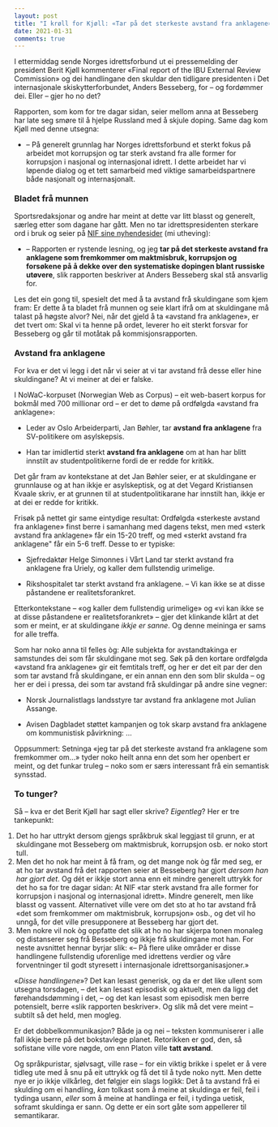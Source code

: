 ```yaml
---
layout: post
title: "I krøll for Kjøll: «Tar på det sterkeste avstand fra anklagene»"
date: 2021-01-31
comments: true
---
```


<style>
h3 {
margin-top: 1.2em;
}
  ol {
  margin-left: 0;
  padding-left: 0;
  margin-top: .4em;
}

figcaption {
    color: #333;
    text-align: center;
    font-family: Optima, Candara, Calibri, Arial, sans-serif;
    font-size: .8em;
  line-height: 1.2em;
}	
  .zoom:hover {
  -ms-transform: scale(3); /* IE 9 */
  -webkit-transform: scale(3); /* Safari 3-8 */
  transform: scale(2); 
  transform-origin: 100% 0%;
}
  .small {
  font-variant: small-caps;
}
</style>

<div class="ingress">
<p>I ettermiddag sende Norges idrettsforbund ut ei pressemelding der president Berit Kjøll kommenterer «Final report of the IBU External Review Commission» og dei handlingane den skuldar den tidligare presidenten i Det internasjonale skiskytterforbundet, Anders Besseberg, for – og fordømmer dei. Eller – gjer ho no det?
</p></div> 
<p>Rapporten, som kom for tre dagar sidan, seier mellom anna at Besseberg har late seg smøre til å hjelpe Russland med å skjule doping. Same dag kom Kjøll med denne utsegna:</p>
<ul><li>– På generelt grunnlag har Norges idrettsforbund et sterkt fokus på arbeidet mot korrupsjon og tar sterk avstand fra alle former for korrupsjon i nasjonal og internasjonal idrett. I dette arbeidet har vi løpende dialog og et tett samarbeid med viktige samarbeidspartnere både nasjonalt og internasjonalt.</li></ul>
<h3 style="margin-top: 1.2em">Bladet frå munnen</h3>
<p>Sportsredaksjonar og andre har meint at dette var litt blasst og generelt, særleg etter som dagane har gått. Men no tar idrettspresidenten sterkare ord i bruk og seier på <a href="https://www.idrettsforbundet.no/nyheter/2021/idrettspresidenten-besseberg-rapporten-er-rystende-lesning/#">NIF sine nyhendesider</a> (mi utheving):</p>
<ul><li>– Rapporten er rystende lesning, og jeg <b>tar på det sterkeste avstand fra anklagene som fremkommer om maktmisbruk, korrupsjon og forsøkene på å dekke over den systematiske dopingen blant russiske utøvere</b>, slik rapporten beskriver at Anders Besseberg skal stå ansvarlig for.
</li></ul>
<p>Les det ein gong til, spesielt det med å ta avstand frå skuldingane som kjem fram: Er dette å ta bladet frå munnen og seie klart ifrå om at skuldingane må talast på høgste alvor? Nei, når det gjeld å ta «avstand fra anklagene&raquo;, er det tvert om: Skal vi ta henne på ordet, leverer ho eit sterkt forsvar for Besseberg og går til motåtak på kommisjonsrapporten.
</p>
<h3 style="margin-top: 1.2em">Avstand fra anklagene</h3>
<p>For kva er det vi legg i det når vi seier at vi tar avstand frå desse eller hine skuldingane? At vi meiner at dei er falske.</p>
<p>I NoWaC-korpuset (Norwegian Web as Corpus) – eit web-basert korpus for bokmål med 700 millionar ord – er det to døme på ordfølgda «avstand fra anklagene»:
</p>
<ul><li>Leder av Oslo Arbeiderparti, Jan Bøhler, tar <b>avstand fra anklagene</b> fra SV-politikere om asylskepsis.
</li></ul>
<ul><li>Han tar imidlertid sterkt <b>avstand fra anklagene</b> om at han har blitt innstilt av studentpolitikerne fordi de er redde for kritikk.
</li></ul>
<p>Det går fram av kontekstane at det Jan Bøhler seier, er at skuldingane er grunnlause og at han ikkje er asylskeptisk, og at det Vegard Kristiansen Kvaale skriv, er at grunnen til at studentpolitikarane har innstilt han, ikkje er at dei er redde for kritikk.</p>
<p>Frisøk på nettet gir same eintydige resultat: Ordfølgda «sterkeste avstand fra anklagene» finst berre i samanhang med dagens tekst, men med «sterk avstand fra anklagene» får ein 15-20 treff, og med «sterkt avstand fra anklagene" får ein 5-6 treff. Desse to er typiske:
</p>
<ul><li>Sjefredaktør Helge Simonnes i Vårt Land tar sterkt avstand fra anklagene fra Uriely, og kaller dem fullstendig urimelige.
</li></ul>
<ul><li>Rikshospitalet tar sterkt avstand fra anklagene. – Vi kan ikke se at disse påstandene er realitetsforankret.
</li></ul>
<p>Etterkontekstane – «og kaller dem fullstendig urimelige» og «vi kan ikke se at disse påstandene er realitetsforankret» – gjer det klinkande klårt at det som er meint, er at skuldingane <i>ikkje er sanne</i>. Og denne meininga er sams for alle treffa. 
</p>
<p>Som har noko anna til felles òg: Alle subjekta for avstandtakinga er samstundes dei som får skuldingane mot seg. Søk på den kortare ordfølgda «avstand fra anklagene» gir eit femtitals treff, og her er det eit par der den som tar avstand frå skuldingane, er ein annan enn den som blir skulda – og her er dei i pressa, dei som tar avstand frå skuldingar på andre sine vegner: 
<ul><li>Norsk Journalistlags landsstyre tar avstand fra anklagene mot Julian Assange. </li></ul>
<ul><li>Avisen Dagbladet støttet kampanjen og tok skarp avstand fra anklagene om kommunistisk påvirkning: … </li></ul>
<p>Oppsummert: Setninga «jeg tar på det sterkeste avstand fra anklagene som fremkommer om…&raquo; tyder noko heilt anna enn det som her openbert er meint, og det funkar truleg – noko som er særs interessant frå ein semantisk synsstad. 
<h3 style="margin-top: 1.2em">To tunger?</h3>
<p>Så – kva er det Berit Kjøll har sagt eller skrive? <i>Eigentleg</i>? Her er tre tankepunkt:
</p>
<ol style="margin-left: 4px"><li>Det ho har uttrykt dersom gjengs språkbruk skal leggjast til grunn, er at skuldingane mot Besseberg om maktmisbruk, korrupsjon osb. er noko stort tull. 
</li><li>Men det ho nok har meint å få fram, og det mange nok òg får med seg, er at ho tar avstand frå det rapporten seier at Besseberg har gjort <i>dersom han har gjort det</i>. Og dét er ikkje stort anna enn eit mindre generelt uttrykk for det ho sa for tre dagar sidan: At NIF «tar sterk avstand fra alle former for korrupsjon i nasjonal og internasjonal idrett». 
Mindre generelt, men like blasst og vassent. Alternativet ville vere om det sto at ho tar avstand frå «det som fremkommer om maktmisbruk, korrupsjon» osb., og det vil ho unngå, for det ville presupponere at Besseberg har gjort det.
</li><li>Men nokre vil nok òg oppfatte det slik at ho no har skjerpa tonen monaleg og distanserer seg frå Besseberg og ikkje frå skuldingane mot han. For neste avsnittet hennar byrjar slik: «– På flere ulike områder er disse handlingene fullstendig uforenlige med idrettens verdier og våre forventninger til godt styresett i internasjonale idrettsorganisasjoner.»
</li></ol>
<p>«<i>Disse handlingene</i>»? Det kan lesast generisk, og da er det like ullent som utsegna torsdagen, – det kan lesast episodisk og aktuelt, men da ligg det førehandsdømming i det, – og det kan lesast som episodisk men berre potensielt, berre «slik rapporten beskriver». Og slik må det vere meint – subtilt så det held, men mogleg.
</p>
<p>
Er det dobbelkommunikasjon? Både ja og nei – teksten kommuniserer i alle fall ikkje berre på det bokstavlege planet. Retorikken er god, den, så sofistane ville vore nøgde, om enn Platon ville <b>tatt avstand</b>.</p><p> Og språkpuristar, sjølvsagt, ville rase – for ein viktig brikke i spelet er å vere tidleg ute med å snu på eit uttrykk og få det til å tyde noko nytt. Men dette nye er jo ikkje vilkårleg, det følgjer ein slags logikk: Det å ta avstand frå ei skulding om ei handling, <i>kan</i> tolkast som å meine at skuldinga er feil, feil i tydinga usann, <i>eller</i> som å meine at handlinga er feil, i tydinga uetisk, soframt skuldinga er sann. Og dette er ein sort gåte som appellerer til semantikarar.
</p>
<br/>

